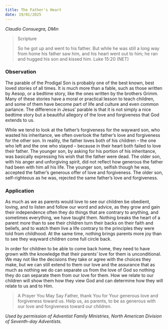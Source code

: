 ```yaml
---
title: The Father's Heart
date: 19/01/2025
---
```


_Claudio Consuegra, DMin_

> <p>Scripture</p>
> So he got up and went to his father. But while he was still a long way from home his father saw him, and his heart went out to him; he ran and hugged his son and kissed him. Luke 15:20 (NET)

### Observation

The parable of the Prodigal Son is probably one of the best known, best loved stories of all times. It is much more than a fable, such as those written by Aesop, or a bedtime story, like the ones written by the brothers Grimm. Many of these stories have a moral or practical lesson to teach children, and some of them have become part of life and culture and even common parlance. The difference in Jesus’ parable is that it is not simply a nice bedtime story but a beautiful allegory of the love and forgiveness that God extends to us.

While we tend to look at the father’s forgiveness for the wayward son, who wasted his inheritance, we often overlook the father’s love and forgiveness for the other son. In reality, the father loves both of his children – the one who left and the one who stayed – because in their heart both failed to love their father. The younger son, by asking for his portion of his inheritance, was basically expressing his wish that the father were dead. The older son, with his anger and unforgiving spirit, did not reflect how generous the father had been with him all his life. The younger son, selfish though he was, accepted the father’s generous offer of love and forgiveness. The older son, self-righteous as he was, rejected the same father’s love and forgiveness.

### Application

As much as we as parents would love to see our children be obedient, loving, and to listen and follow our word and advice, as they grow and gain their independence often they do things that are contrary to anything, and sometimes everything, we have taught them. Nothing breaks the heart of a parent more than to see their children turn their backs on their faith and beliefs, and to watch them live a life contrary to the principles they were told from childhood. At the same time, nothing brings parents more joy than to see they wayward children come full circle back.

In order for children to be able to come back home, they need to have grown with the knowledge that their parents’ love for them is unconditional. We may not like the decisions they take or agree with the choices they make, but we can still extend to them our love and the assurance that as much as nothing we do can separate us from the love of God so nothing they do can separate them from our love for them. How we relate to our children will show them how they view God and can determine how they will relate to us and to Him.

> <callout>A Prayer You May Say</callout>
> Father, thank You for Your generous love and forgiveness toward us. Help us, as parents, to be as generous with our love and forgiveness toward our children.

_Used by permission of Adventist Family Ministries, North American Division of Seventh-day Adventists._